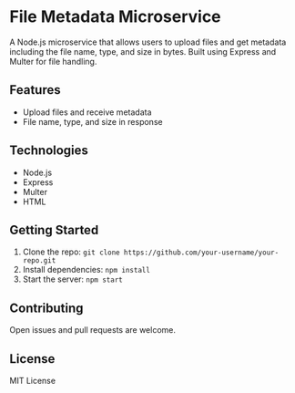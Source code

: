 # File Metadata Microservice

A Node.js microservice that allows users to upload files and get metadata including the file name, type, and size in bytes. Built using Express and Multer for file handling.

## Features

- Upload files and receive metadata
- File name, type, and size in response

## Technologies

- Node.js
- Express
- Multer
- HTML

## Getting Started

1. Clone the repo: `git clone https://github.com/your-username/your-repo.git`
2. Install dependencies: `npm install`
3. Start the server: `npm start`

## Contributing

Open issues and pull requests are welcome.

## License

MIT License
